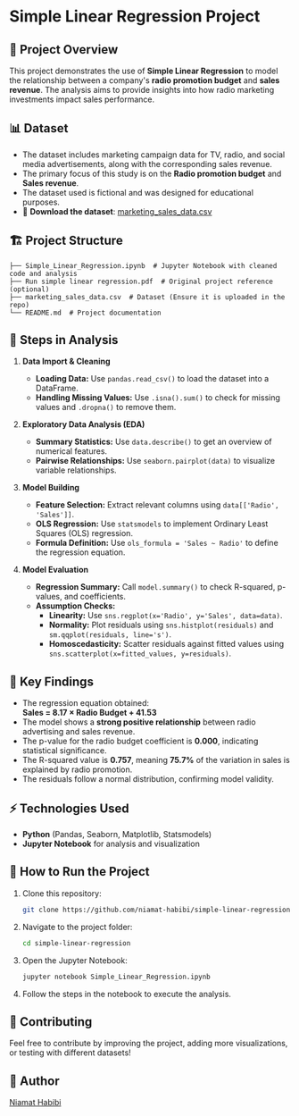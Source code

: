 # Simple Linear Regression Project

## 📌 Project Overview

This project demonstrates the use of **Simple Linear Regression** to model the relationship between a company's **radio promotion budget** and **sales revenue**. The analysis aims to provide insights into how radio marketing investments impact sales performance.

## 📊 Dataset

- The dataset includes marketing campaign data for TV, radio, and social media advertisements, along with the corresponding sales revenue.
- The primary focus of this study is on the **Radio promotion budget** and **Sales revenue**.
- The dataset used is fictional and was designed for educational purposes.
- 📂 **Download the dataset**: [marketing_sales_data.csv](https://drive.google.com/file/d/1BWQfmdeW83BXIgXCDQHPxPLczmcv55Fs/view?usp=sharing)

## 🏗️ Project Structure

```
├── Simple_Linear_Regression.ipynb  # Jupyter Notebook with cleaned code and analysis
├── Run simple linear regression.pdf  # Original project reference (optional)
├── marketing_sales_data.csv  # Dataset (Ensure it is uploaded in the repo)
└── README.md  # Project documentation
```

## 📝 Steps in Analysis

1. **Data Import & Cleaning**

   - **Loading Data:** Use `pandas.read_csv()` to load the dataset into a DataFrame.
   - **Handling Missing Values:** Use `.isna().sum()` to check for missing values and `.dropna()` to remove them.

2. **Exploratory Data Analysis (EDA)**

   - **Summary Statistics:** Use `data.describe()` to get an overview of numerical features.
   - **Pairwise Relationships:** Use `seaborn.pairplot(data)` to visualize variable relationships.

3. **Model Building**

   - **Feature Selection:** Extract relevant columns using `data[['Radio', 'Sales']]`.
   - **OLS Regression:** Use `statsmodels` to implement Ordinary Least Squares (OLS) regression.
   - **Formula Definition:** Use `ols_formula = 'Sales ~ Radio'` to define the regression equation.

4. **Model Evaluation**

   - **Regression Summary:** Call `model.summary()` to check R-squared, p-values, and coefficients.
   - **Assumption Checks:**
     - **Linearity:** Use `sns.regplot(x='Radio', y='Sales', data=data)`.
     - **Normality:** Plot residuals using `sns.histplot(residuals)` and `sm.qqplot(residuals, line='s')`.
     - **Homoscedasticity:** Scatter residuals against fitted values using `sns.scatterplot(x=fitted_values, y=residuals)`.

## 📌 Key Findings

- The regression equation obtained:\
  **Sales = 8.17 × Radio Budget + 41.53**
- The model shows a **strong positive relationship** between radio advertising and sales revenue.
- The p-value for the radio budget coefficient is **0.000**, indicating statistical significance.
- The R-squared value is **0.757**, meaning **75.7%** of the variation in sales is explained by radio promotion.
- The residuals follow a normal distribution, confirming model validity.

## ⚡ Technologies Used

- **Python** (Pandas, Seaborn, Matplotlib, Statsmodels)
- **Jupyter Notebook** for analysis and visualization

## 🚀 How to Run the Project

1. Clone this repository:
   ```bash
   git clone https://github.com/niamat-habibi/simple-linear-regression.git
   ```
2. Navigate to the project folder:
   ```bash
   cd simple-linear-regression
   ```
3. Open the Jupyter Notebook:
   ```bash
   jupyter notebook Simple_Linear_Regression.ipynb
   ```
4. Follow the steps in the notebook to execute the analysis.

## 📢 Contributing

Feel free to contribute by improving the project, adding more visualizations, or testing with different datasets!

## 📌 Author

[Niamat Habibi](https://www.linkedin.com/in/niamatullah-habibi)
